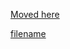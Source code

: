 [Moved here](./remote_variables.md#persistent_storage_format)

[filename](./bottom_copyright.md ':include')
